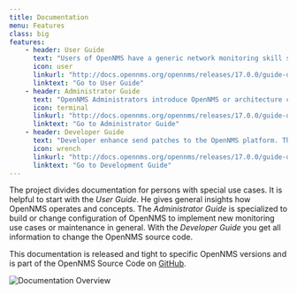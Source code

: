 ```yaml
---
title: Documentation
menu: Features
class: big
features:
	- header: User Guide
	  text: "Users of OpenNMS have a generic network monitoring skill set. This guide describes everything you need to understand concepts and how to use OpenNMS for day-to-day monitoring."
	  icon: user
	  linkurl: "http://docs.opennms.org/opennms/releases/17.0.0/guide-user/guide-user.html"
	  linktext: "Go to User Guide"
	- header: Administrator Guide
	  text: "OpenNMS Administrators introduce OpenNMS or architecture configuration and configuration to monitor services and applications. The concepts from a user guide should be known."
	  icon: terminal
	  linkurl: "http://docs.opennms.org/opennms/releases/17.0.0/guide-user/guide-admin.html"
	  linktext: "Go to Administrator Guide"
	- header: Developer Guide
	  text: "Developer enhance send patches to the OpenNMS platform. They usually build new features for example creating new collectors, monitors or send patches to fix bugs."
	  icon: wrench
	  linkurl: "http://docs.opennms.org/opennms/releases/17.0.0/guide-user/guide-development.html"
	  linktext: "Go to Development Guide"
---
```


The project divides documentation for persons with special use cases.
It is helpful to start with the *User Guide*.
He gives general insights how OpenNMS operates and concepts.
The *Administrator Guide* is specialized to build or change configuration of OpenNMS to implement new monitoring use cases or maintenance in general.
With the *Developer Guide* you get all information to change the OpenNMS source code.

This documentation is released and tight to specific OpenNMS versions and is part of the OpenNMS Source Code on [GitHub](https://github.com/OpenNMS/opennms/tree/develop/opennms-doc).

![Documentation Overview](/images/documentation-overview.png)